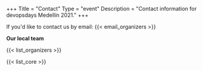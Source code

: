 +++
Title = "Contact"
Type = "event"
Description = "Contact information for devopsdays Medellín 2021."
+++

If you'd like to contact us by email: {{< email_organizers >}}

**Our local team**

{{< list_organizers >}}


{{< list_core >}}
